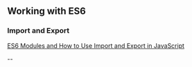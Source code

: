 ## Working with ES6

### Import and Export
[ES6 Modules and How to Use Import and Export in JavaScript](https://www.digitalocean.com/community/tutorials/js-modules-es6)

--

